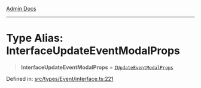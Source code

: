 [Admin Docs](/)

***

# Type Alias: InterfaceUpdateEventModalProps

> **InterfaceUpdateEventModalProps** = [`IUpdateEventModalProps`](../interfaces/IUpdateEventModalProps.md)

Defined in: [src/types/Event/interface.ts:221](https://github.com/PalisadoesFoundation/talawa-admin/blob/main/src/types/Event/interface.ts#L221)
